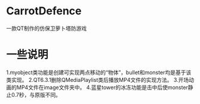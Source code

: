 # CarrotDefence
一款QT制作的仿保卫萝卜塔防游戏
# 一些说明
1.myobject类功能是创建可实现两点移动的“物体”，bullet和monster均是基于该类实现。
2.QT6.3.1删除QMediaPlaylist类后播放MP4文件的实现方法。
3.开场动画的MP4文件在image文件夹中。
4.蓝星tower的冰冻功能是击中后使monster静止0.7秒，与原版不同。
